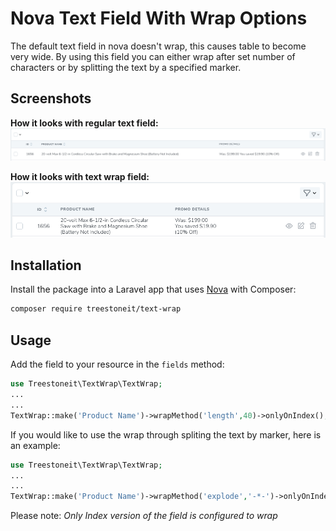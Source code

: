 # Nova Text Field With Wrap Options

The default text field in nova doesn't wrap, this causes table to become very wide. By using this field you can either wrap after set number of characters or by splitting the text by a specified marker.

## Screenshots

**How it looks with regular text field:**
![screenshot how it looks with regular text field ](before.png?raw=true "with regular text field")

**How it looks with text wrap field:**
![screenshot how it looks with text wrap field ](after.png?raw=true "with text wrap field")

## Installation

Install the package into a Laravel app that uses [Nova](https://nova.laravel.com) with Composer:

```bash
composer require treestoneit/text-wrap
```

## Usage

Add the field to your resource in the ```fields``` method:

```php
use Treestoneit\TextWrap\TextWrap;
...
...
TextWrap::make('Product Name')->wrapMethod('length',40)->onlyOnIndex(),
```

If you would like to use the wrap through spliting the text by marker, here is an example:  

```php
use Treestoneit\TextWrap\TextWrap;
...
...
TextWrap::make('Product Name')->wrapMethod('explode','-*-')->onlyOnIndex(),
```

Please note: _Only Index version of the field is configured to wrap_